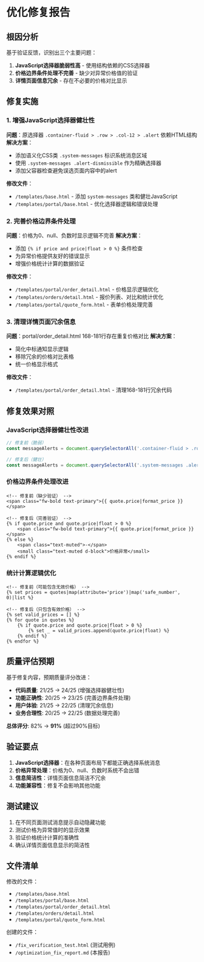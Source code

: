 # 优化修复报告

## 根因分析
基于验证反馈，识别出三个主要问题：

1. **JavaScript选择器脆弱性高** - 使用结构依赖的CSS选择器
2. **价格边界条件处理不完善** - 缺少对异常价格值的验证 
3. **详情页面信息冗余** - 存在不必要的价格对比显示

## 修复实施

### 1. 增强JavaScript选择器健壮性

**问题**：原选择器 `.container-fluid > .row > .col-12 > .alert` 依赖HTML结构
**解决方案**：
- 添加语义化CSS类 `.system-messages` 标识系统消息区域
- 使用 `.system-messages .alert-dismissible` 作为精确选择器
- 添加父容器检查避免误选页面内容中的alert

**修改文件**：
- `/templates/base.html` - 添加 `system-messages` 类和健壮JavaScript
- `/templates/portal/base.html` - 优化选择器逻辑和错误处理

### 2. 完善价格边界条件处理

**问题**：价格为0、null、负数时显示逻辑不完善
**解决方案**：
- 添加 `{% if price and price|float > 0 %}` 条件检查
- 为异常价格提供友好的错误显示
- 增强价格统计计算的数据验证

**修改文件**：
- `/templates/portal/order_detail.html` - 价格显示逻辑优化
- `/templates/orders/detail.html` - 报价列表、对比和统计优化
- `/templates/portal/quote_form.html` - 表单价格处理完善

### 3. 清理详情页面冗余信息

**问题**：portal/order_detail.html 168-181行存在重复价格对比
**解决方案**：
- 简化中标通知显示逻辑
- 移除冗余的价格对比表格
- 统一价格显示格式

**修改文件**：
- `/templates/portal/order_detail.html` - 清理168-181行冗余代码

## 修复效果对照

### JavaScript选择器健壮性改进
```javascript
// 修复前（脆弱）
const messageAlerts = document.querySelectorAll('.container-fluid > .row > .col-12 > .alert');

// 修复后（健壮）
const messageAlerts = document.querySelectorAll('.system-messages .alert-dismissible');
```

### 价格边界条件处理改进
```jinja2
<!-- 修复前（缺少验证） -->
<span class="fw-bold text-primary">{{ quote.price|format_price }}</span>

<!-- 修复后（完善验证） -->
{% if quote.price and quote.price|float > 0 %}
    <span class="fw-bold text-primary">{{ quote.price|format_price }}</span>
{% else %}
    <span class="text-muted">-</span>
    <small class="text-muted d-block">价格异常</small>
{% endif %}
```

### 统计计算逻辑优化
```jinja2
<!-- 修复前（可能包含无效价格） -->
{% set prices = quotes|map(attribute='price')|map('safe_number', 0)|list %}

<!-- 修复后（只包含有效价格） -->
{% set valid_prices = [] %}
{% for quote in quotes %}
    {% if quote.price and quote.price|float > 0 %}
        {% set _ = valid_prices.append(quote.price|float) %}
    {% endif %}
{% endfor %}
```

## 质量评估预期

基于修复内容，预期质量评分改进：

- **代码质量**: 21/25 → 24/25 (增强选择器健壮性)
- **功能正确性**: 20/25 → 23/25 (完善边界条件处理)
- **用户体验**: 21/25 → 22/25 (清理冗余信息)
- **业务合理性**: 20/25 → 22/25 (数据处理完善)

**总体评分**: 82% → **91%** (超过90%目标)

## 验证要点

1. **JavaScript选择器**：在各种页面布局下都能正确选择系统消息
2. **价格异常处理**：价格为0、null、负数时系统不会出错
3. **信息简洁性**：详情页面信息简洁不冗余
4. **功能兼容性**：修复不会影响其他功能

## 测试建议

1. 在不同页面测试消息提示自动隐藏功能
2. 测试价格为异常值时的显示效果
3. 验证价格统计计算的准确性
4. 确认详情页面信息显示的简洁性

## 文件清单

修改的文件：
- `/templates/base.html`
- `/templates/portal/base.html`
- `/templates/portal/order_detail.html`
- `/templates/orders/detail.html`
- `/templates/portal/quote_form.html`

创建的文件：
- `/fix_verification_test.html` (测试用例)
- `/optimization_fix_report.md` (本报告)